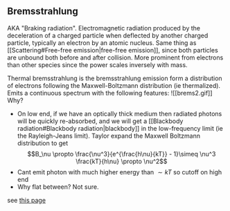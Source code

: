 ## Bremsstrahlung
AKA "Braking radiation". Electromagnetic radiation produced by the deceleration of a charged particle when deflected by another charged particle, typically an electron by an atomic nucleus. Same thing as [[Scattering#Free-free emission|free-free emission]], since both particles are unbound both before and after collision. More prominent from electrons than other species since the power scales inversely with mass.

Thermal bremsstrahlung is the bremsstrahlung emission form a distribution of electrons following the Maxwell-Boltzmann distribution (ie thermalized). Emits a continuous spectrum with the following features:
![[brems2.gif]]
Why?
- On low end, if we have an optically thick medium then radiated photons will be quickly re-absorbed, and we will get a [[Blackbody radiation#Blackbody radiation|blackbody]] in the low-frequency limit (ie the Rayleigh-Jeans limit). Taylor expand the Maxwell Boltzmann distribution to get $$B_\nu \propto \frac{\nu^3}{e^{\frac{h\nu}{kT}} - 1}\simeq \nu^3 \frac{kT}{h\nu} \propto \nu^2$$
- Cant emit photon with much higher energy than $\sim kT$ so cutoff on high end
- Why flat between? Not sure.


see [this page](https://www.astro.utu.fi/~cflynn/astroII/l3.html)
